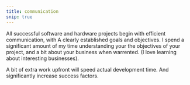 ```yaml
---
title: communication
snip: true
---
```

All successful software and hardware projects begin with efficient
communication, with A clearly established goals and objectives.  I
spend a significant amount of my time understanding your the
objectives of your project, and a bit about your business when
warrented. (I love learning about interesting businesses).

A bit of extra work upfront will speed actual development time. And
significantly increase success factors.

